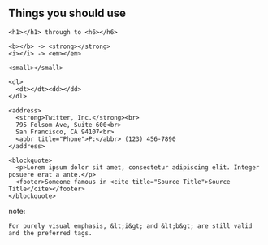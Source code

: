 ## Things you should use

    <h1></h1> through to <h6></h6>

    <b></b> -> <strong></strong>
    <i></i> -> <em></em>

    <small></small>

    <dl>
      <dt></dt><dd></dd>
    </dl>

    <address>
      <strong>Twitter, Inc.</strong><br>
      795 Folsom Ave, Suite 600<br>
      San Francisco, CA 94107<br>
      <abbr title="Phone">P:</abbr> (123) 456-7890
    </address>

    <blockquote>
      <p>Lorem ipsum dolor sit amet, consectetur adipiscing elit. Integer posuere erat a ante.</p>
      <footer>Someone famous in <cite title="Source Title">Source Title</cite></footer>
    </blockquote>


note: 

    For purely visual emphasis, &lt;i&gt; and &lt;b&gt; are still valid and the preferred tags.

